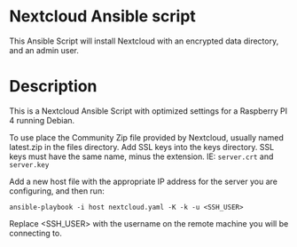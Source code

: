 # Nextcloud Ansible script

This Ansible Script will install Nextcloud with an encrypted data directory, and an admin user.

# Description

This is a Nextcloud Ansible Script with optimized settings for a Raspberry PI 4 running Debian.

To use place the Community Zip file provided by Nextcloud, usually named latest.zip in the files directory. Add SSL keys into the keys directory. SSL keys must have the same name, minus the extension. IE: `server.crt` and `server.key`

Add a new host file with the appropriate IP address for the server you are configuring, and then run:

`ansible-playbook -i host nextcloud.yaml -K -k -u <SSH_USER>`

Replace <SSH_USER> with the username on the remote machine you will be connecting to.

